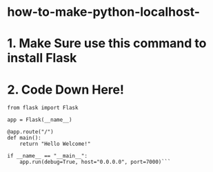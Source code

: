 # how-to-make-python-localhost-

# 1. Make Sure use this command to install Flask

# 2. Code Down Here!

```
from flask import Flask

app = Flask(__name__)

@app.route("/")
def main():
    return "Hello Welcome!"

if __name__ == "__main__":
    app.run(debug=True, host="0.0.0.0", port=7000)```
